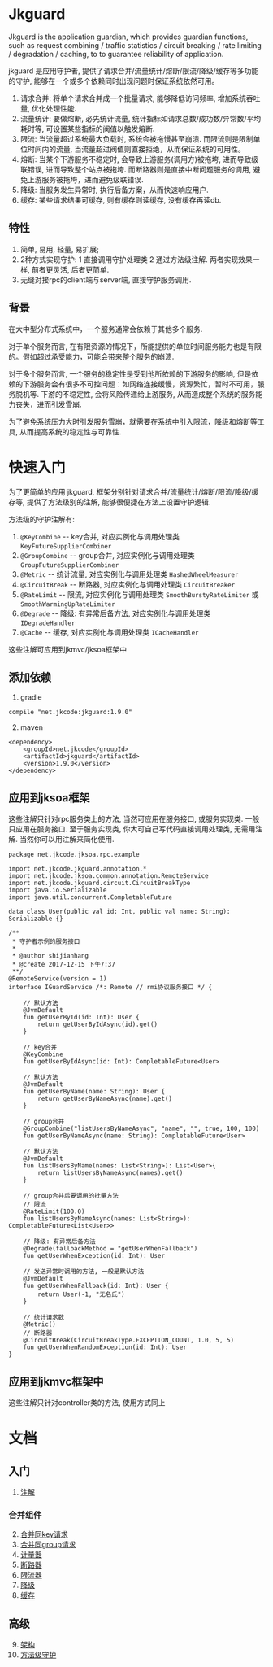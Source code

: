 # Jkguard
Jkguard is the application guardian, which provides guardian functions, such as request combining / traffic statistics / circuit breaking / rate limiting / degradation / caching, to to guarantee reliability of application.

jkguard 是应用守护者, 提供了请求合并/流量统计/熔断/限流/降级/缓存等多功能的守护, 能够在一个或多个依赖同时出现问题时保证系统依然可用。

1. 请求合并: 将单个请求合并成一个批量请求, 能够降低访问频率, 增加系统吞吐量, 优化处理性能.
2. 流量统计: 要做熔断, 必先统计流量, 统计指标如请求总数/成功数/异常数/平均耗时等, 可设置某些指标的阀值以触发熔断.
3. 限流: 当流量超过系统最大负载时, 系统会被拖慢甚至崩溃. 而限流则是限制单位时间内的流量, 当流量超过阀值则直接拒绝，从而保证系统的可用性。
4. 熔断: 当某个下游服务不稳定时, 会导致上游服务(调用方)被拖垮, 进而导致级联错误, 进而导致整个站点被拖垮. 而断路器则是直接中断问题服务的调用, 避免上游服务被拖垮，进而避免级联错误.
5. 降级: 当服务发生异常时, 执行后备方案，从而快速响应用户.
6. 缓存: 某些请求结果可缓存, 则有缓存则读缓存, 没有缓存再读db.

## 特性
1. 简单, 易用, 轻量, 易扩展;
2. 2种方式实现守护: 1 直接调用守护处理类 2 通过方法级注解. 两者实现效果一样, 前者更灵活, 后者更简单.
3. 无缝对接rpc的client端与server端, 直接守护服务调用.

## 背景
在大中型分布式系统中，一个服务通常会依赖于其他多个服务. 

对于单个服务而言, 在有限资源的情况下，所能提供的单位时间服务能力也是有限的。假如超过承受能力，可能会带来整个服务的崩溃.

对于多个服务而言, 一个服务的稳定性是受到他所依赖的下游服务的影响, 但是依赖的下游服务会有很多不可控问题：如网络连接缓慢，资源繁忙，暂时不可用，服务脱机等. 下游的不稳定性, 会将风险传递给上游服务, 从而造成整个系统的服务能力丧失，进而引发雪崩.

为了避免系统压力大时引发服务雪崩，就需要在系统中引入限流，降级和熔断等工具, 从而提高系统的稳定性与可靠性.

# 快速入门
为了更简单的应用 jkguard, 框架分别针对请求合并/流量统计/熔断/限流/降级/缓存等, 提供了方法级别的注解, 能够很便捷在方法上设置守护逻辑.

方法级的守护注解有:
1. `@KeyCombine` -- key合并, 对应实例化与调用处理类 `KeyFutureSupplierCombiner`
2. `@GroupCombine` -- group合并, 对应实例化与调用处理类 `GroupFutureSupplierCombiner`
3. `@Metric` -- 统计流量, 对应实例化与调用处理类 `HashedWheelMeasurer`
4. `@CircuitBreak` -- 断路器, 对应实例化与调用处理类 `CircuitBreaker`
5. `@RateLimit` -- 限流, 对应实例化与调用处理类 `SmoothBurstyRateLimiter` 或 `SmoothWarmingUpRateLimiter`
6. `@Degrade` -- 降级: 有异常后备方法, 对应实例化与调用处理类 `IDegradeHandler` 
7. `@Cache` -- 缓存, 对应实例化与调用处理类 `ICacheHandler`

这些注解可应用到jkmvc/jksoa框架中

## 添加依赖
1. gradle
```
compile "net.jkcode:jkguard:1.9.0"
```

2. maven
```
<dependency>
    <groupId>net.jkcode</groupId>
    <artifactId>jkguard</artifactId>
    <version>1.9.0</version>
</dependency>
```

## 应用到jksoa框架
这些注解只针对rpc服务类上的方法, 当然可应用在服务接口, 或服务实现类.
一般只应用在服务接口.
至于服务实现类, 你大可自己写代码直接调用处理类, 无需用注解. 当然你可以用注解来简化使用.


```
package net.jkcode.jksoa.rpc.example

import net.jkcode.jkguard.annotation.*
import net.jkcode.jksoa.common.annotation.RemoteService
import net.jkcode.jkguard.circuit.CircuitBreakType
import java.io.Serializable
import java.util.concurrent.CompletableFuture

data class User(public val id: Int, public val name: String): Serializable {}

/**
 * 守护者示例的服务接口
 *
 * @author shijianhang
 * @create 2017-12-15 下午7:37
 **/
@RemoteService(version = 1)
interface IGuardService /*: Remote // rmi协议服务接口 */ {

    // 默认方法
    @JvmDefault
    fun getUserById(id: Int): User {
        return getUserByIdAsync(id).get()
    }

    // key合并
    @KeyCombine
    fun getUserByIdAsync(id: Int): CompletableFuture<User>

    // 默认方法
    @JvmDefault
    fun getUserByName(name: String): User {
        return getUserByNameAsync(name).get()
    }

    // group合并
    @GroupCombine("listUsersByNameAsync", "name", "", true, 100, 100)
    fun getUserByNameAsync(name: String): CompletableFuture<User>

    // 默认方法
    @JvmDefault
    fun listUsersByName(names: List<String>): List<User>{
        return listUsersByNameAsync(names).get()
    }

    // group合并后要调用的批量方法
    // 限流
    @RateLimit(100.0)
    fun listUsersByNameAsync(names: List<String>): CompletableFuture<List<User>>

    // 降级: 有异常后备方法
    @Degrade(fallbackMethod = "getUserWhenFallback")
    fun getUserWhenException(id: Int): User

    // 发送异常时调用的方法, 一般是默认方法
    @JvmDefault
    fun getUserWhenFallback(id: Int): User {
        return User(-1, "无名氏")
    }

    // 统计请求数
    @Metric()
    // 断路器
    @CircuitBreak(CircuitBreakType.EXCEPTION_COUNT, 1.0, 5, 5)
    fun getUserWhenRandomException(id: Int): User
}
```

## 应用到jkmvc框架中
这些注解只针对controller类的方法, 使用方式同上

# 文档

## 入门
1. [注解](doc/annotation.md)

### 合并组件
2. [合并同key请求](doc/key_combiner.md)
3. [合并同group请求](doc/group_combiner.md)
4. [计量器](doc/measure.md)
5. [断路器](doc/circuit_breaker.md)
6. [限流器](doc/rate_limiter.md)
7. [降级](doc/degrade.md)
8. [缓存](doc/cache.md)

## 高级
9. [架构](doc/architecture.md)
10. [方法级守护](doc/method_guard.md)